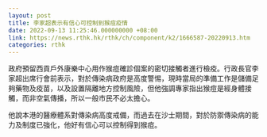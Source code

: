 ```yaml
---
layout: post
title: 李家超表示有信心可控制到猴痘疫情
date: 2022-09-13 11:25:46.000000000 +08:00
link: https://news.rthk.hk/rthk/ch/component/k2/1666587-20220913.htm
categories: rthk
---
```


政府預留西貢戶外康樂中心用作猴痘確診個案的密切接觸者進行檢疫。行政長官李家超出席行會前表示，對於傳染病政府是高度警惕，現時當局的準備工作是儲備足夠藥物及疫苗，以及設置隔離地方控制風險，但他強調專家指出猴痘是經身體接觸，而非空氣傳播，所以一般市民不必太擔心。

他說本港的醫療體系對傳染病高度戒備，而過去在沙士期間，對於防禦傳染病的能力及制度已強化，他好有信心可以控制得到猴痘。
